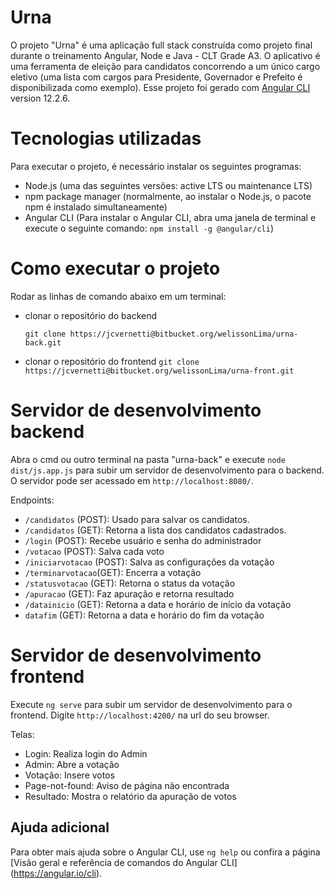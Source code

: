 # Urna

O projeto "Urna" é uma aplicação full stack construída como projeto final durante o treinamento Angular, Node e Java - CLT Grade A3. O aplicativo é uma ferramenta de eleição para candidatos concorrendo a um único cargo eletivo (uma lista com cargos para Presidente, Governador e Prefeito é disponibilizada como exemplo). 
Esse projeto foi gerado com [Angular CLI](https://github.com/angular/angular-cli) version 12.2.6.

# Tecnologias utilizadas

Para executar o projeto, é necessário instalar os seguintes programas:
- Node.js (uma das seguintes versões: active LTS ou maintenance LTS)
- npm package manager (normalmente, ao instalar o Node.js, o pacote npm é instalado simultaneamente)
- Angular CLI (Para instalar o Angular CLI, abra uma janela de terminal e execute o seguinte comando: `npm install -g @angular/cli`)

# Como executar o projeto

Rodar as linhas de comando abaixo em um terminal:

  - clonar o repositório do backend

    `git clone https://jcvernetti@bitbucket.org/welissonLima/urna-back.git`

  - clonar o repositório do frontend
    `git clone https://jcvernetti@bitbucket.org/welissonLima/urna-front.git`

# Servidor de desenvolvimento backend

Abra o cmd ou outro terminal na pasta "urna-back" e execute `node dist/js.app.js` para subir um servidor de desenvolvimento para o backend. O servidor pode ser acessado em `http://localhost:8080/`.

Endpoints:

  - `/candidatos` (POST):	Usado para salvar os candidatos.
  - `/candidatos` (GET):	Retorna a lista dos candidatos cadastrados.
  - `/login` (POST):	Recebe usuário e senha do administrador
  - `/votacao` (POST):	Salva cada voto
  - `/iniciarvotacao` (POST): Salva as configurações da votação
  - `/terminarvotacao`(GET):	Encerra a votação
  - `/statusvotacao` (GET): Retorna o status da votação 
  - `/apuracao` (GET):	Faz apuração e retorna resultado
  - `/datainicio` (GET): Retorna a data e horário de início da votação
  - `datafim` (GET): Retorna a data e horário do fim da votação

# Servidor de desenvolvimento frontend

Execute `ng serve` para subir um servidor de desenvolvimento para o frontend. Digite  `http://localhost:4200/` na url do seu browser.

Telas:

  - Login: 	Realiza login do Admin
  - Admin: 	Abre a votação
  - Votação:	Insere votos
  - Page-not-found: Aviso de página não encontrada
  - Resultado:	Mostra o relatório da apuração de votos


## Ajuda adicional

Para obter mais ajuda sobre o Angular CLI, use `ng help` ou confira a página [Visão geral e referência de comandos do Angular CLI] (https://angular.io/cli).
